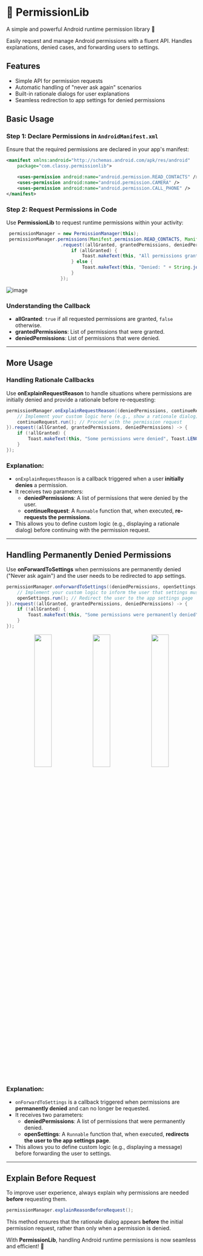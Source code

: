# 📜 PermissionLib

A simple and powerful Android runtime permission library 🚀

Easily request and manage Android permissions with a fluent API. Handles explanations, denied cases, and forwarding users to settings.

## Features
- Simple API for permission requests
- Automatic handling of "never ask again" scenarios
- Built-in rationale dialogs for user explanations
- Seamless redirection to app settings for denied permissions




## Basic Usage

### Step 1: Declare Permissions in `AndroidManifest.xml`
Ensure that the required permissions are declared in your app's manifest:

```xml
<manifest xmlns:android="http://schemas.android.com/apk/res/android"
    package="com.classy.permissionlib">

    <uses-permission android:name="android.permission.READ_CONTACTS" />
    <uses-permission android:name="android.permission.CAMERA" />
    <uses-permission android:name="android.permission.CALL_PHONE" />
</manifest>
```

### Step 2: Request Permissions in Code

Use **PermissionLib** to request runtime permissions within your activity:

```java
 permissionManager = new PermissionManager(this);
 permissionManager.permissions(Manifest.permission.READ_CONTACTS, Manifest.permission.CAMERA, Manifest.permission.CALL_PHONE)
                    .request((allGranted, grantedPermissions, deniedPermissions) -> {
                        if (allGranted) {
                            Toast.makeText(this, "All permissions granted", Toast.LENGTH_SHORT).show();
                        } else {
                            Toast.makeText(this, "Denied: " + String.join(", ", deniedPermissions), Toast.LENGTH_LONG).show();
                        }
                    });
```
![image](https://github.com/user-attachments/assets/0a69fd4a-6f00-4ccb-9162-8d2a5dbcfab2)

### Understanding the Callback
- **allGranted**: `true` if all requested permissions are granted, `false` otherwise.
- **grantedPermissions**: List of permissions that were granted.
- **deniedPermissions**: List of permissions that were denied.

---

## More Usage

### Handling Rationale Callbacks

Use **onExplainRequestReason** to handle situations where permissions are initially denied and provide a rationale before re-requesting:

```java
permissionManager.onExplainRequestReason((deniedPermissions, continueRequest) -> {
    // Implement your custom logic here (e.g., show a rationale dialog)
    continueRequest.run(); // Proceed with the permission request
}).request((allGranted, grantedPermissions, deniedPermissions) -> {
    if (!allGranted) {
        Toast.makeText(this, "Some permissions were denied", Toast.LENGTH_SHORT).show();
    }
});
```

### Explanation:
- `onExplainRequestReason` is a callback triggered when a user **initially denies** a permission.
- It receives two parameters:
  - **deniedPermissions**: A list of permissions that were denied by the user.
  - **continueRequest**: A `Runnable` function that, when executed, **re-requests the permissions**.
- This allows you to define custom logic (e.g., displaying a rationale dialog) before continuing with the permission request.

---

## Handling Permanently Denied Permissions

Use **onForwardToSettings** when permissions are permanently denied ("Never ask again") and the user needs to be redirected to app settings.

```java
permissionManager.onForwardToSettings((deniedPermissions, openSettings) -> {
    // Implement your custom logic to inform the user that settings must be opened
    openSettings.run(); // Redirect the user to the app settings page
}).request((allGranted, grantedPermissions, deniedPermissions) -> {
    if (!allGranted) {
        Toast.makeText(this, "Some permissions were permanently denied", Toast.LENGTH_SHORT).show();
    }
});
```
<p align="center">
  <img src="https://github.com/user-attachments/assets/3faf4de0-8887-4683-b169-40be2be2098e" width="30%">
  <img src="https://github.com/user-attachments/assets/3f22a655-3de8-4141-a1f8-ba5364905938" width="30%">
  <img src="https://github.com/user-attachments/assets/54f825df-9d3d-44b0-bd94-7ee849be6604" width="30%">
</p>




### Explanation:
- `onForwardToSettings` is a callback triggered when permissions are **permanently denied** and can no longer be requested.
- It receives two parameters:
  - **deniedPermissions**: A list of permissions that were permanently denied.
  - **openSettings**: A `Runnable` function that, when executed, **redirects the user to the app settings page**.
- This allows you to define custom logic (e.g., displaying a message) before forwarding the user to settings.

---

## Explain Before Request

To improve user experience, always explain why permissions are needed **before** requesting them.

```java
permissionManager.explainReasonBeforeRequest();
```

This method ensures that the rationale dialog appears **before** the initial permission request, rather than only when a permission is denied.


With **PermissionLib**, handling Android runtime permissions is now seamless and efficient! 🚀

